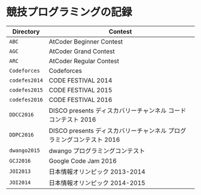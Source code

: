 # 競技プログラミングの記録

| Directory | Contest |
|---|---|
| ```ABC``` | AtCoder Beginner Contest |
| ```AGC``` | AtCoder Grand Contest |
| ```ARC``` | AtCoder Regular Contest |
| ```Codeforces``` | Codeforces |
| ```codefes2014``` | CODE FESTIVAL 2014 |
| ```codefes2015``` | CODE FESTIVAL 2015 |
| ```codefes2016``` | CODE FESTIVAL 2016 |
| ```DDCC2016``` | DISCO presents ディスカバリーチャンネル コードコンテスト 2016 |
| ```DDPC2016``` | DISCO presents ディスカバリーチャンネル プログラミングコンテスト 2016 |
| ```dwango2015``` | dwango プログラミングコンテスト |
| ```GCJ2016``` | Google Code Jam 2016 |
| ```JOI2013``` | 日本情報オリンピック 2013-2014 |
| ```JOI2014``` | 日本情報オリンピック 2014-2015 |
